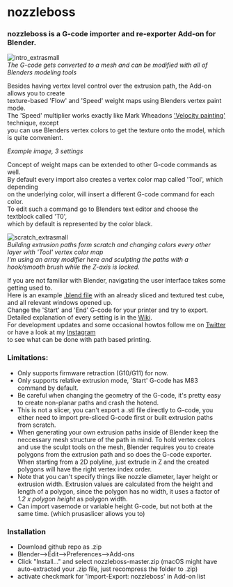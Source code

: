 # nozzleboss
### nozzleboss is a G-code importer and re-exporter Add-on for Blender.  
![intro_extrasmall](https://user-images.githubusercontent.com/17910445/150960353-a4e39422-3d2e-4e46-be27-bc2b35ba813f.gif)  
_The G-code gets converted to a mesh and can be modified with all of Blenders modeling tools_
 

Besides having vertex level control over the extrusion path, the Add-on allows you to create   
texture-based 'Flow' and 'Speed' weight maps using Blenders vertex paint mode.  
The 'Speed' multiplier works exactly like Mark Wheadons ['Velocity painting'](https://github.com/MarkWheadon/velocity-painting) technique, except  
you can use Blenders vertex colors to get the texture onto the model, which is quite convenient.

_Example image, 3 settings_

Concept of weight maps can be extended to other G-code commands as well.  
By default every import also creates a vertex color map called 'Tool', which depending  
on the underlying color, will insert a different G-code command for each color.  
To edit such a command go to Blenders text editor and choose the textblock called 'T0',  
which by default is represented by the color black.  



![scratch_extrasmall](https://user-images.githubusercontent.com/17910445/150961183-9e54d273-54b1-474b-a630-9ebda929d559.gif)  
_Building extrusion paths form scratch and changing colors every other layer with 'Tool' vertex color map_  
_I'm using an array modifier here and sculpting the paths with a hook/smooth brush while the Z-axis is locked._



If you are not familiar with Blender, navigating the user interface takes some getting used to.  
Here is an example [.blend file](http://link.to/diffrepo) with an already sliced and textured test cube, and all relevant windows opened up.  
Change the 'Start' and 'End' G-code for your printer and try to export.  
Detailed explanation of every setting is in the [Wiki](https://github.com/Heinz-Loepmeier/nozzleboss/wiki).  
For development updates and some occasional howtos follow me on [Twitter](https://twitter.com/aeth1) or have a look at my [Instagram](https://www.instagram.com/nozzleboss/)  
to see what can be done with path based printing.




### Limitations: 
- Only supports firmware retraction (G10/G11) for now.  
- Only supports relative extrusion mode, 'Start' G-code has M83 command by default.  
- Be careful when changing the geometry of the G-code, it's pretty easy to create non-planar paths and crash the hotend.  
- This is not a slicer, you can't export a .stl file directly to G-code, you either need to import pre-sliced G-code first or built extrusion paths from scratch.  
- When generating your own extrusion paths inside of Blender keep the neccessary mesh structure of the path in mind.
   To hold vertex colors and use the sculpt tools on the mesh, Blender requires you to create polygons from the extrusion path and
   so does the G-code exporter. When starting from a 2D polyline, just extrude in Z and the created polygons will have the right vertex index order.
- Note that you can't specify things like nozzle diameter, layer height or extrusion width. Extrusion values are calculated from the height and length of a polygon, since the polygon has no width, it uses a factor of _1.2 x polygon height_ as polygon width.
- Can import vasemode or variable height G-code, but not both at the same time. (which prusaslicer allows you to) 


### Installation
- Download github repo as .zip
- Blender-->Edit-->Preferences-->Add-ons 
- Click "Install..." and select nozzleboss-master.zip (macOS might have auto-extracted your .zip file, just recompress the folder to .zip)
- activate checkmark for 'Import-Export: nozzleboss' in Add-on list
